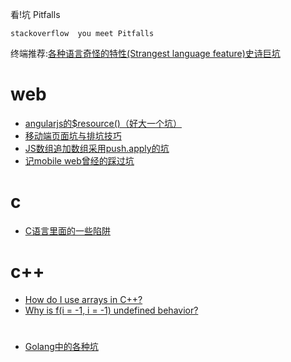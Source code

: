 看!坑 Pitfalls

    stackoverflow  you meet Pitfalls

终端推荐:[各种语言奇怪的特性(Strangest language feature)史诗巨坑](http://stackoverflow.com/questions/1995113/strangest-language-feature?answertab=votes#tab-top)

# web
* [angularjs的$resource()（好大一个坑）](http://www.storagelab.org.cn/xiaweiyi/2013/09/07/angularjs%E7%9A%84resource%EF%BC%88%E5%A5%BD%E5%A4%A7%E4%B8%80%E4%B8%AA%E5%9D%91%EF%BC%89/)
* [移动端页面坑与排坑技巧](http://www.cocoachina.com/webapp/20141210/10583.html)
* [JS数组追加数组采用push.apply的坑](https://www.google.com/url?sa=t&rct=j&q=&esrc=s&source=web&cd=3&ved=0CCsQFjACahUKEwixsa_KnrrHAhVC3iwKHVwDAdQ&url=http%3a%2f%2fmy%2eoschina%2enet%2fxhload3d%2fblog%2f276888&ei=6iHXVbGUPMK8swHchoSgDQ&usg=AFQjCNGWVUG7Se_GivPMLdF4pft-2d17dA&sig2=SEbWRL9HL22lym_EN6-06w)
* [记mobile web曾经的踩过坑](http://www.html-js.com/article/2278)

# c
* [C语言里面的一些陷阱](http://whatsdjgpp.github.io/2014/03/03/C%E8%AF%AD%E8%A8%80%E9%87%8C%E9%9D%A2%E7%9A%84%E4%B8%80%E4%BA%9B%E9%99%B7%E9%98%B1/)

# c++
* [How do I use arrays in C++?](http://stackoverflow.com/questions/4810664/how-do-i-use-arrays-in-c/7439261#7439261)
* [Why is f(i = -1, i = -1) undefined behavior?](http://stackoverflow.com/questions/21670459/why-is-fi-1-i-1-undefined-behavior)

#
* [Golang中的各种坑](http://studygolang.com/articles/2912)